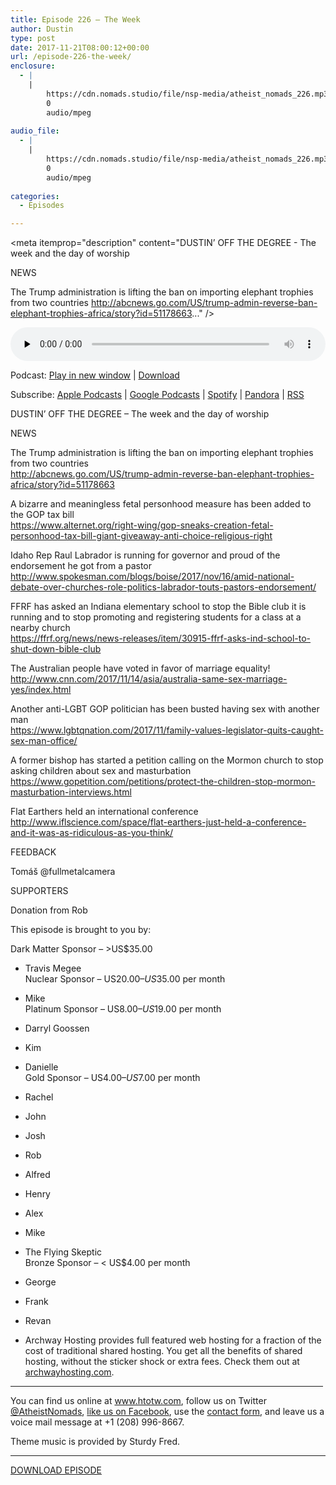 ```yaml
---
title: Episode 226 – The Week
author: Dustin
type: post
date: 2017-11-21T08:00:12+00:00
url: /episode-226-the-week/
enclosure:
  - |
    |
        https://cdn.nomads.studio/file/nsp-media/atheist_nomads_226.mp3
        0
        audio/mpeg
        
audio_file:
  - |
    |
        https://cdn.nomads.studio/file/nsp-media/atheist_nomads_226.mp3
        0
        audio/mpeg
        
categories:
  - Episodes

---
```

<div itemscope itemtype="http://schema.org/AudioObject">
  <meta itemprop="name" content="Episode 226 &#8211; The Week" />
  
  <meta itemprop="uploadDate" content="2017-11-21T01:00:12-07:00" />
  
  <meta itemprop="encodingFormat" content="audio/mpeg" />
  
  <meta itemprop="description" content="DUSTIN’ OFF THE DEGREE - The week and the day of worship

NEWS

The Trump administration is lifting the ban on importing elephant trophies from two countries
 http://abcnews.go.com/US/trump-admin-reverse-ban-elephant-trophies-africa/story?id=51178663..." />
  
  <meta itemprop="contentUrl" content="https://dts.podtrac.com/redirect.mp3/cdn.nomads.studio/file/nsp-media/atheist_nomads_226.mp3" />
  </p> 
  
  <div class="powerpress_player" id="powerpress_player_8489">
    <audio class="wp-audio-shortcode" id="audio-1656-233" preload="none" style="width: 100%;" controls="controls"><source type="audio/mpeg" src="https://dts.podtrac.com/redirect.mp3/cdn.nomads.studio/file/nsp-media/atheist_nomads_226.mp3?_=233" /><a href="https://dts.podtrac.com/redirect.mp3/cdn.nomads.studio/file/nsp-media/atheist_nomads_226.mp3">https://dts.podtrac.com/redirect.mp3/cdn.nomads.studio/file/nsp-media/atheist_nomads_226.mp3</a></audio>
  </div>
</div>

<p class="powerpress_links powerpress_links_mp3">
  Podcast: <a href="https://dts.podtrac.com/redirect.mp3/cdn.nomads.studio/file/nsp-media/atheist_nomads_226.mp3" class="powerpress_link_pinw" target="_blank" title="Play in new window" onclick="return powerpress_pinw('https://htotw.com/?powerpress_pinw=1656-podcast');" rel="nofollow">Play in new window</a> | <a href="https://dts.podtrac.com/redirect.mp3/cdn.nomads.studio/file/nsp-media/atheist_nomads_226.mp3" class="powerpress_link_d" title="Download" rel="nofollow" download="atheist_nomads_226.mp3">Download</a>
</p>

<p class="powerpress_links powerpress_subscribe_links">
  Subscribe: <a href="https://podcasts.apple.com/us/podcast/humanists-take-on-the-world/id530050098?mt=2&ls=1" class="powerpress_link_subscribe powerpress_link_subscribe_itunes" target="_blank" title="Subscribe on Apple Podcasts" rel="nofollow">Apple Podcasts</a> | <a href="https://www.google.com/podcasts?feed=aHR0cDovL2F0aGVpc3Rub21hZHMubGlic3luLmNvbS9yc3M%3D" class="powerpress_link_subscribe powerpress_link_subscribe_googleplay" target="_blank" title="Subscribe on Google Podcasts" rel="nofollow">Google Podcasts</a> | <a href="https://open.spotify.com/show/3LzK2xZGike6Tc1GEMtMbr?si=LieN9SNuTpq96smuaUsH8A" class="powerpress_link_subscribe powerpress_link_subscribe_spotify" target="_blank" title="Subscribe on Spotify" rel="nofollow">Spotify</a> | <a href="https://www.pandora.com/podcast/atheist-nomads/PC:10122?corr=62071012&part=ug" class="powerpress_link_subscribe powerpress_link_subscribe_pandora" target="_blank" title="Subscribe on Pandora" rel="nofollow">Pandora</a> | <a href="https://htotw.com/feed/podcast/" class="powerpress_link_subscribe powerpress_link_subscribe_rss" target="_blank" title="Subscribe via RSS" rel="nofollow">RSS</a>
</p>

<center>
</center>DUSTIN’ OFF THE DEGREE &#8211; The week and the day of worship

NEWS

The Trump administration is lifting the ban on importing elephant trophies from two countries  
 <http://abcnews.go.com/US/trump-admin-reverse-ban-elephant-trophies-africa/story?id=51178663>

A bizarre and meaningless fetal personhood measure has been added to the GOP tax bill  
 <https://www.alternet.org/right-wing/gop-sneaks-creation-fetal-personhood-tax-bill-giant-giveaway-anti-choice-religious-right>

Idaho Rep Raul Labrador is running for governor and proud of the endorsement he got from a pastor  
 <http://www.spokesman.com/blogs/boise/2017/nov/16/amid-national-debate-over-churches-role-politics-labrador-touts-pastors-endorsement/>

FFRF has asked an Indiana elementary school to stop the Bible club it is running and to stop promoting and registering students for a class at a nearby church  
 <https://ffrf.org/news/news-releases/item/30915-ffrf-asks-ind-school-to-shut-down-bible-club>

The Australian people have voted in favor of marriage equality!  
 <http://www.cnn.com/2017/11/14/asia/australia-same-sex-marriage-yes/index.html>

Another anti-LGBT GOP politician has been busted having sex with another man  
 <https://www.lgbtqnation.com/2017/11/family-values-legislator-quits-caught-sex-man-office/>

A former bishop has started a petition calling on the Mormon church to stop asking children about sex and masturbation  
 <https://www.gopetition.com/petitions/protect-the-children-stop-mormon-masturbation-interviews.html>

Flat Earthers held an international conference  
 <http://www.iflscience.com/space/flat-earthers-just-held-a-conference-and-it-was-as-ridiculous-as-you-think/>

FEEDBACK

Tomáš @fullmetalcamera

SUPPORTERS

Donation from Rob

This episode is brought to you by:

Dark Matter Sponsor – >US$35.00  
* Travis Megee  
Nuclear Sponsor – US$20.00 – US$35.00 per month  
* Mike  
Platinum Sponsor – US$8.00 – US$19.00 per month  
* Darryl Goossen  
* Kim  
* Danielle  
Gold Sponsor – US$4.00 – US$7.00 per month  
* Rachel  
* John  
* Josh  
* Rob  
* Alfred  
* Henry  
* Alex  
* Mike  
* The Flying Skeptic  
Bronze Sponsor – < US$4.00 per month  
* George  
* Frank  
* Revan

* Archway Hosting provides full featured web hosting for a fraction of the cost of traditional shared hosting. You get all the benefits of shared hosting, without the sticker shock or extra fees. Check them out at <a href="http://archwayhosting.com/" target="_blank" rel="noopener">archwayhosting.com</a>.

<hr width="500" />

You can find us online at <a href="https://www.htotw.com/" target="_blank" rel="noopener">www.htotw.com</a>, follow us on Twitter <a href="https://htotw.com/twitter" target="_blank" rel="noopener">@AtheistNomads</a>, <a href="https://htotw.com/facebook" target="_blank" rel="noopener">like us on Facebook</a>, use the [contact form](https://htotw.com/contact), and leave us a voice mail message at +1 (208) 996-8667.

Theme music is provided by Sturdy Fred.

<hr width="”500”" />

[DOWNLOAD EPISODE][1]

 [1]: https://dts.podtrac.com/redirect.mp3/cdn.nomads.studio/file/nsp-media/atheist_nomads_226.mp3
